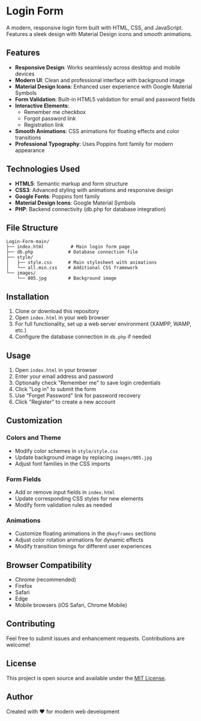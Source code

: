 # Login Form

A modern, responsive login form built with HTML, CSS, and JavaScript. Features a sleek design with Material Design icons and smooth animations.

## Features

- **Responsive Design**: Works seamlessly across desktop and mobile devices
- **Modern UI**: Clean and professional interface with background image
- **Material Design Icons**: Enhanced user experience with Google Material Symbols
- **Form Validation**: Built-in HTML5 validation for email and password fields
- **Interactive Elements**: 
  - Remember me checkbox
  - Forgot password link
  - Registration link
- **Smooth Animations**: CSS animations for floating effects and color transitions
- **Professional Typography**: Uses Poppins font family for modern appearance

## Technologies Used

- **HTML5**: Semantic markup and form structure
- **CSS3**: Advanced styling with animations and responsive design
- **Google Fonts**: Poppins font family
- **Material Design Icons**: Google Material Symbols
- **PHP**: Backend connectivity (db.php for database integration)

## File Structure

```
Login-Form-main/
├── index.html          # Main login form page
├── db.php             # Database connection file
├── style/
│   ├── style.css      # Main stylesheet with animations
│   └── all.min.css    # Additional CSS framework
└── images/
    └── 005.jpg        # Background image
```

## Installation

1. Clone or download this repository
2. Open `index.html` in your web browser
3. For full functionality, set up a web server environment (XAMPP, WAMP, etc.)
4. Configure the database connection in `db.php` if needed

## Usage

1. Open `index.html` in your browser
2. Enter your email address and password
3. Optionally check "Remember me" to save login credentials
4. Click "Log in" to submit the form
5. Use "Forget Password" link for password recovery
6. Click "Register" to create a new account

## Customization

### Colors and Theme
- Modify color schemes in `style/style.css`
- Update background image by replacing `images/005.jpg`
- Adjust font families in the CSS imports

### Form Fields
- Add or remove input fields in `index.html`
- Update corresponding CSS styles for new elements
- Modify form validation rules as needed

### Animations
- Customize floating animations in the `@keyframes` sections
- Adjust color rotation animations for dynamic effects
- Modify transition timings for different user experiences

## Browser Compatibility

- Chrome (recommended)
- Firefox
- Safari
- Edge
- Mobile browsers (iOS Safari, Chrome Mobile)

## Contributing

Feel free to submit issues and enhancement requests. Contributions are welcome!

## License

This project is open source and available under the [MIT License](LICENSE).

## Author

Created with ❤️ for modern web development 
